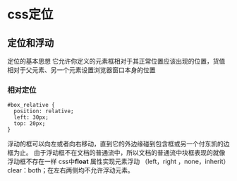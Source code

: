 # css定位

## 定位和浮动

定位的基本思想  它允许你定义的元素框相对于其正常位置应该出现的位置，货值相对于父元素、另一个元素设置浏览器窗口本身的位置   

### 相对定位
```
#box_relative {
  position: relative;
  left: 30px;
  top: 20px;
}
```


浮动的框可以向左或者向右移动，直到它的外边缘碰到包含框或另一个付东凯的边框为止。 由于浮动框不在文档的普通流中，所以文档的普通流中块框表现的就像浮动框不存在一样
css中**float** 属性实现元素浮动 （left，right ，none，inherit）
clear：both；在左右两侧均不允许浮动元素。



